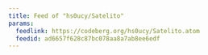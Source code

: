```yaml
---
title: Feed of "hs0ucy/Satelito"
params:
  feedlink: https://codeberg.org/hs0ucy/Satelito.atom
  feedid: ad6657f628c87bc078aa8a7ab8ee6edf
---
```

